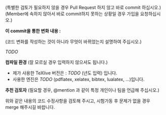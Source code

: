 ﻿(특별한 검토가 필요하지 않을 경우 Pull Request 하지 않고 바로 commit 하십시오.)
(Member에 속하지 않아서 바로 commit하지 못하는 상황일 경우 가입을 요청하십시오.)

**이 commit을 통한 변화 내용 :**

(코드 변화를 작성하는 것이 아니라 무엇이 바뀌었는지 설명하여 주십시오.)

_TODO_



**컴파일 환경**
(잘 모르실 경우 입력하지 않으셔도 됩니다.)

- 제가 사용한 TeXlive 버전은 : _TODO_ (년도 입력) 입니다.
- 사용한 엔진은 _TODO_ (pdflatex, xelatex, bibtex, lualatex, ...)입니다.

**추천 검토자**
(필요할 경우, @mention 과 같이 특정 개인이나 팀을 언급해 주십시오.)

위와 같은 내용의 코드 수정사항을 검토해 주시고, 시험가동 후 문제가 없을 경우 merge 해주시길 바랍니다.